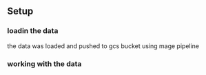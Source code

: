 ## Setup

### loadin the data
the data was loaded and pushed to gcs bucket using mage pipeline

### working with the data